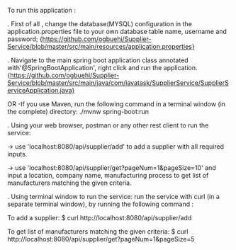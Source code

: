 To run this application :

. First of all , change the database(MYSQL) configuration in the application.properties file to your own database table name, username and password;
   {https://github.com/ogbuehi/Supplier-Service/blob/master/src/main/resources/application.properties}

. Navigate to the main spring boot application class annotated with'@SpringBootApplication', right click and run the application.
   {https://github.com/ogbuehi/Supplier-Service/blob/master/src/main/java/com/javatask/SupplierService/SupplierServiceApplication.java}

   OR -If you use Maven, run the following command in a terminal window (in the complete) directory: ./mvnw spring-boot:run

. Using your web browser, postman or any other rest client to run the service:

-> use 'localhost:8080/api/supplier/add' to add a supplier with all required inputs.

-> use 'localhost:8080/api/supplier/get?pageNum=1&pageSize=10' and input a location, company name, manufacturing process to get list of manufacturers matching the given criteria.

.  Using terminal window to run the service:
   run the service with curl (in a separate terminal window), by running the following command :
   
   To add a supplier:
   $ curl http://localhost:8080/api/supplier/add    

   To get list of manufacturers matching the given criteria:
   $ curl http://localhost:8080/api/supplier/get?pageNum=1&pageSize=5   
